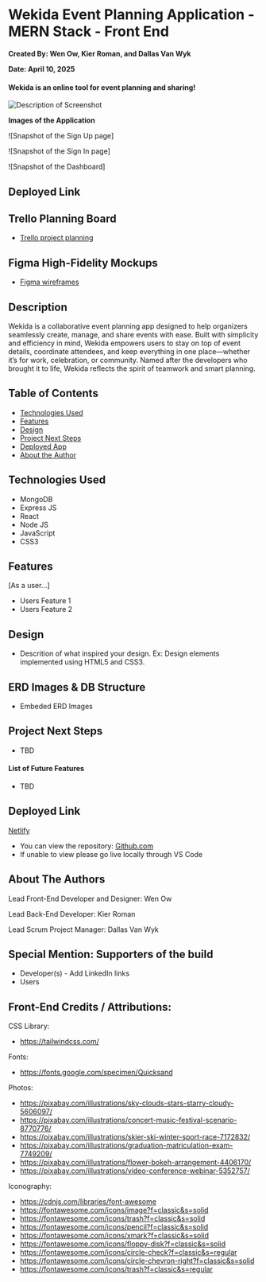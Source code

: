 # Wekida Event Planning Application - MERN Stack - Front End

**Created By: Wen Ow, Kier Roman, and Dallas Van Wyk**

**Date: April 10, 2025**

#### Wekida is an online tool for event planning and sharing!

<img src="path to your app screenshot" alt="Description of Screenshot"/>

**Images of the Application**

![Snapshot of the Sign Up page]

![Snapshot of the Sign In page]

![Snapshot of the Dashboard]

## Deployed Link

## Trello Planning Board

- [Trello project planning](https://trello.com/b/J1Lp3aTZ/unit-3-project-wen-kier-dallas)

## Figma High-Fidelity Mockups

- [Figma wireframes](https://www.figma.com/design/Z3o4zvZOjmQoaEK2WQQifN/Wekida-Event-Planning?node-id=0-1&p=f&t=9FpXvNHFJr6CRaDl-0)

## Description

Wekida is a collaborative event planning app designed to help organizers seamlessly create, manage, and share events with ease. Built with simplicity and efficiency in mind, Wekida empowers users to stay on top of event details, coordinate attendees, and keep everything in one place—whether it’s for work, celebration, or community. Named after the developers who brought it to life, Wekida reflects the spirit of teamwork and smart planning.

## Table of Contents

- [Technologies Used](#technologiesused)
- [Features](#features)
- [Design](#design)
- [Project Next Steps](#nextsteps)
- [Deployed App](#deployment)
- [About the Author](#author)

## <a name="technologiesused"></a>Technologies Used

- MongoDB
- Express JS
- React
- Node JS
- JavaScript
- CSS3

## Features

[As a user...]

- Users Feature 1
- Users Feature 2

## <a name="design"></a>Design

- Descrition of what inspired your design. Ex: Design elements implemented using HTML5 and CSS3.

## ERD Images & DB Structure

- Embeded ERD Images

## <a name="nextsteps"></a>Project Next Steps

- TBD

#### List of Future Features

- TBD

## <a name="deployment"></a>Deployed Link

[Netlify](<[https://wonderful-brahmagupta-6a75d3.netlify.com](https://connect4pc.netlify.app/)>)

- You can view the repository:
  [Github.com](https://github.com/Gr8ness21/Connect-4)
- If unable to view please go live locally through VS Code

## <a name="author"></a>About The Authors

Lead Front-End Developer and Designer: Wen Ow

Lead Back-End Developer: Kier Roman

Lead Scrum Project Manager: Dallas Van Wyk

## Special Mention: Supporters of the build

- Developer(s) - Add LinkedIn links
- Users

## Front-End Credits / Attributions:

CSS Library:

- https://tailwindcss.com/

Fonts:

- https://fonts.google.com/specimen/Quicksand

Photos:

- https://pixabay.com/illustrations/sky-clouds-stars-starry-cloudy-5606097/
- https://pixabay.com/illustrations/concert-music-festival-scenario-8770776/
- https://pixabay.com/illustrations/skier-ski-winter-sport-race-7172832/
- https://pixabay.com/illustrations/graduation-matriculation-exam-7749209/
- https://pixabay.com/illustrations/flower-bokeh-arrangement-4406170/
- https://pixabay.com/illustrations/video-conference-webinar-5352757/

Iconography:

- https://cdnjs.com/libraries/font-awesome
- https://fontawesome.com/icons/image?f=classic&s=solid
- https://fontawesome.com/icons/trash?f=classic&s=solid
- https://fontawesome.com/icons/pencil?f=classic&s=solid
- https://fontawesome.com/icons/xmark?f=classic&s=solid
- https://fontawesome.com/icons/floppy-disk?f=classic&s=solid
- https://fontawesome.com/icons/circle-check?f=classic&s=regular
- https://fontawesome.com/icons/circle-chevron-right?f=classic&s=solid
- https://fontawesome.com/icons/trash?f=classic&s=regular
